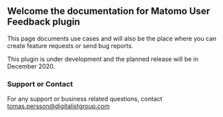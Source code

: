 ## Welcome the documentation for Matomo User Feedback plugin

This page documents use cases and will also be the place where you can create feature requests or send bug reports. 

This plugin is under development and the planned release will be in December 2020.



### Support or Contact
For any support or business related questions, contact tomas.persson@digitalistgroup.com
